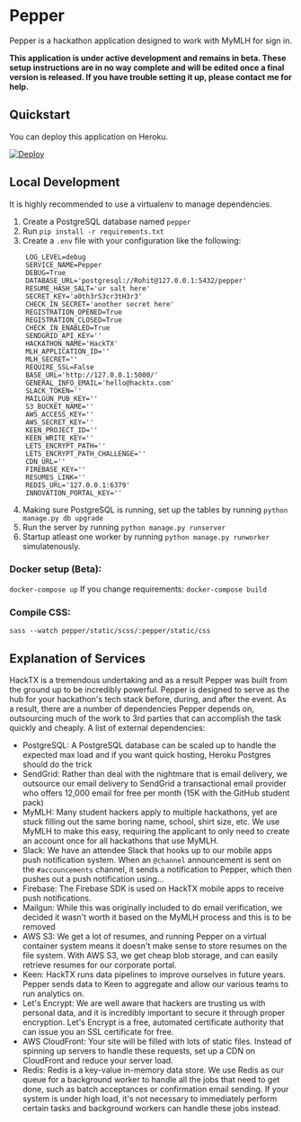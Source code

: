 # Pepper

Pepper is a hackathon application designed to work with MyMLH for sign in.

**This application is under active development and remains in beta. These setup instructions are in no way complete and will be edited once a final version is released. If you have trouble setting it up, please contact me for help.**

## Quickstart

You can deploy this application on Heroku.

[![Deploy](https://www.herokucdn.com/deploy/button.svg)](https://heroku.com/deploy)


## Local Development
It is highly recommended to use a virtualenv to manage dependencies.
1. Create a PostgreSQL database named `pepper`
2. Run `pip install -r requirements.txt`
3. Create a `.env` file with your configuration like the following:
```
    LOG_LEVEL=debug
    SERVICE_NAME=Pepper
    DEBUG=True
    DATABASE_URL='postgresql://Rohit@127.0.0.1:5432/pepper'
    RESUME_HASH_SALT='ur salt here'
    SECRET_KEY='a0th3rS3cr3tH3r3'
    CHECK_IN_SECRET='another secret here'
    REGISTRATION_OPENED=True
    REGISTRATION_CLOSED=True
    CHECK_IN_ENABLED=True
    SENDGRID_API_KEY=''
    HACKATHON_NAME='HackTX'
    MLH_APPLICATION_ID=''
    MLH_SECRET=''
    REQUIRE_SSL=False
    BASE_URL='http://127.0.0.1:5000/'
    GENERAL_INFO_EMAIL='hello@hacktx.com'
    SLACK_TOKEN=''
    MAILGUN_PUB_KEY=''
    S3_BUCKET_NAME=''
    AWS_ACCESS_KEY=''
    AWS_SECRET_KEY=''
    KEEN_PROJECT_ID=''
    KEEN_WRITE_KEY=''
    LETS_ENCRYPT_PATH=''
    LETS_ENCRYPT_PATH_CHALLENGE=''
    CDN_URL=''
    FIREBASE_KEY=''
    RESUMES_LINK=''
    REDIS_URL='127.0.0.1:6379'
    INNOVATION_PORTAL_KEY=''
```
4. Making sure PostgreSQL is running, set up the tables by running `python manage.py db upgrade`
5. Run the server by running `python manage.py runserver`
6. Startup atleast one worker by running `python manage.py runworker` simulatenously.

### Docker setup (Beta):
`docker-compose up`
If you change requirements: `docker-compose build`

### Compile CSS:
`sass --watch pepper/static/scss/:pepper/static/css`

## Explanation of Services

HackTX is a tremendous undertaking and as a result Pepper was built from the ground up to be incredibly powerful.
Pepper is designed to serve as the hub for your hackathon's tech stack before, during, and after the event.
As a result, there are a number of dependencies Pepper depends on, outsourcing much of the work to 3rd parties that can accomplish the task quickly and cheaply.
A list of external dependencies:
- PostgreSQL: A PostgreSQL database can be scaled up to handle the expected max load and if you want quick hosting, Heroku Postgres should do the trick
- SendGrid: Rather than deal with the nightmare that is email delivery, we outsource our email delivery to SendGrid a transactional email provider who offers 12,000 email for free per month (15K with the GitHub student pack)
- MyMLH: Many student hackers apply to multiple hackathons, yet are stuck filling out the same boring name, school, shirt size, etc.
We use MyMLH to make this easy, requiring the applicant to only need to create an account once for all hackathons that use MyMLH.
- Slack: We have an attendee Slack that hooks up to our mobile apps push notification system. When an `@channel` announcement is sent on the `#accouncements` channel, it sends a notification to Pepper, which then pushes out a push notification using...
- Firebase: The Firebase SDK is used on HackTX mobile apps to receive push notifications.
- Mailgun: While this was originally included to do email verification, we decided it wasn't worth it based on the MyMLH process and this is to be removed
- AWS S3: We get a lot of resumes, and running Pepper on a virtual container system means it doesn't make sense to store resumes on the file system.
With AWS S3, we get cheap blob storage, and can easily retrieve resumes for our corporate portal.
- Keen: HackTX runs data pipelines to improve ourselves in future years.
Pepper sends data to Keen to aggregate and allow our various teams to run analytics on.
- Let's Encrypt: We are well aware that hackers are trusting us with personal data, and it is incredibly important to secure it through proper encryption.
Let's Encrypt is a free, automated certificate authority that can issue you an SSL certificate for free.
- AWS CloudFront: Your site will be filled with lots of static files.
Instead of spinning up servers to handle these requests, set up a CDN on CloudFront and reduce your server load.
- Redis: Redis is a key-value in-memory data store.
We use Redis as our queue for a background worker to handle all the jobs that need to get done, such as batch acceptances or confirmation email sending.
If your system is under high load, it's not necessary to immediately perform certain tasks and background workers can handle these jobs instead.
